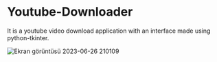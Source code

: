 # Youtube-Downloader
It is a youtube video download application with an interface made using python-tkinter.

![Ekran görüntüsü 2023-06-26 210109](https://github.com/ardakuvanc3/Youtube-Downloader/assets/122490388/e54d0ecb-248f-4c56-8aba-c508bb33e306)

